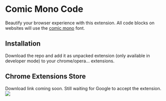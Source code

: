 # Comic Mono Code

Beautify your browser experience with this extension. All code blocks on websites will use
the [comic mono](https://dtinth.github.io/comic-mono-font/) font.

## Installation
Download the repo and add it as unpacked extension (only available in developer mode) to your chrome/opera... extensions.


## Chrome Extensions Store
Download link coming soon. Still waiting for Google to accept the extension.
![](https://giphy.com/embed/QPQ3xlJhqR1BXl89RG)

